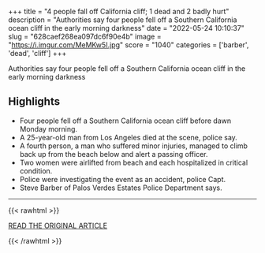 +++
title = "4 people fall off California cliff; 1 dead and 2 badly hurt"
description = "Authorities say four people fell off a Southern California ocean cliff in the early morning darkness"
date = "2022-05-24 10:10:37"
slug = "628caef268ea097dc6f90e4b"
image = "https://i.imgur.com/MeMKw5I.jpg"
score = "1040"
categories = ['barber', 'dead', 'cliff']
+++

Authorities say four people fell off a Southern California ocean cliff in the early morning darkness

## Highlights

- Four people fell off a Southern California ocean cliff before dawn Monday morning.
- A 25-year-old man from Los Angeles died at the scene, police say.
- A fourth person, a man who suffered minor injuries, managed to climb back up from the beach below and alert a passing officer.
- Two women were airlifted from beach and each hospitalized in critical condition.
- Police were investigating the event as an accident, police Capt.
- Steve Barber of Palos Verdes Estates Police Department says.

---

{{< rawhtml >}}
  <p class="article-category">
    <a target="_blank" href="https://abcnews.go.com/US/wireStory/found-dead-injured-beach-california-cliff-84911376">READ THE ORIGINAL ARTICLE</a>
  </p>
{{< /rawhtml >}}
